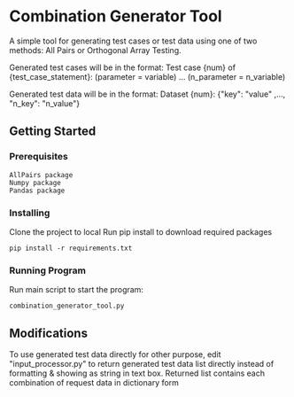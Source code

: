<!--
 * @Author: Desmond Goh
 * @Date: 2021-03-17 00:21:06
 * @LastEditTime: 2021-03-17 00:31:43
 * @LastEditors: Desmond Goh
 * @FilePath: /Combination_Generator_Tool/README.md
-->
# Combination Generator Tool

A simple tool for generating test cases or test data using one of two methods: All Pairs or Orthogonal Array Testing.

Generated test cases will be in the format: Test case {num} of {test_case_statement}: (parameter = variable) ... (n_parameter = n_variable)

Generated test data will be in the format: Dataset {num}: {"key": "value" ,..., "n_key": "n_value"}

## Getting Started

    

### Prerequisites

```
AllPairs package
Numpy package
Pandas package
```

### Installing

Clone the project to local 
Run pip install to download required packages

```
pip install -r requirements.txt
```

### Running Program

Run main script to start the program:

```
combination_generator_tool.py
```

## Modifications

To use generated test data directly for other purpose, edit "input_processor.py" to return generated test data list directly instead of formatting & showing as string in text box. Returned list contains each combination of request data in dictionary form
